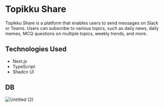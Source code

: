 # Topikku Share

Topikku Share is a platform that enables users to send messages on Slack or Teams. Users can subscribe to various topics, such as daily news, daily memes, MCQ questions on multiple topics, weekly trends, and more.

## Technologies Used

- Next.js
- TypeScript
- Shadcn UI

## DB 
![Untitled (2)](https://github.com/nhemnt/topikku-share/assets/26481508/1c291b7e-9647-4c68-a42b-829becf682de)
